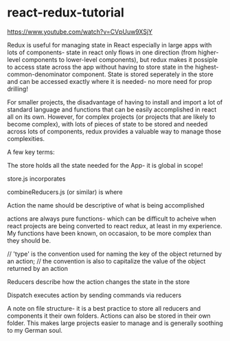 # react-redux-tutorial

https://www.youtube.com/watch?v=CVpUuw9XSjY

Redux is useful for managing state in React especially in large apps with lots of components- state in react only flows in one direction (from higher-level components to lower-level components), but redux makes it possiple to access state across the app without having to store state in the highest-common-denominator component. State is stored seperately in the store and can be accessed exactly where it is needed- no more need for prop drilling!

For smaller projects, the disadvantage of having to install and import a lot of standard language and functions that can be easily accomplished in react all on its own. However, for complex projects (or projects that are likely to become complex), with lots of pieces of state to be stored and needed across lots of components, redux provides a valuable way to manage those complexities.

A few key terms:

The store holds all the state needed for the App- it is global in scope!

store.js incorporates

combineReducers.js (or similar) is where

<!-- If there is only one type of state it still makes sense to consolidate all reducers using combineReducers so that the App can be easily scaled up  -->

Action
the name should be descriptive of what is being accomplished

  <!-- * an action is a simple function that returns an object * -->

actions are always pure functions- which can be difficult to acheive when react projects are being converted to react redux, at least in my experience. My functions have been known, on occasaion, to be more complex than they should be.

// 'type' is the convention used for naming the key of the object returned by an action;
// the convention is also to capitalize the value of the object returned by an action

Reducers describe how the action changes the state in the store

<!-- reducers respond to whatever action is dispatched to the store -->

Dispatch executes action by sending commands via reducers

<!-- dispatch -> reducer -> action -->

A note on file structure- it is a best practice to store all reducers and components it their own folders. Actions can also be stored in their own folder. This makes large projects easier to manage and is generally soothing to my German soul.
